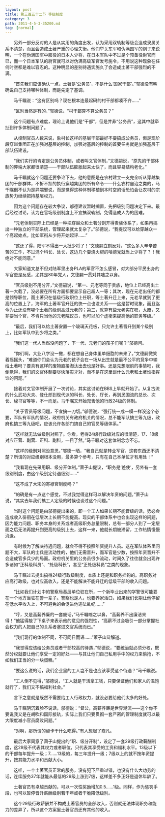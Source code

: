 ```yaml
---
layout: post
title: 第三百五十二节 等级制度
category: 3
path: 2011-4-5-3-35200.md
tag: [normal]
---
```


　　另外一部分反对的人是从实用的角度出发，认为采用双轨制等级会造成隶属关系不清楚，而且会造成土著严重的心理失衡。他们举关东军和伪满国军的例子来说明，一个在伪满国军中服役的日本人少将，在日本军队中不过是个预备役尉官而已，而一个日本军队的尉官就可以对伪满高级军官发号施令，不用说这种现象在任何时空都是难以容忍的。这种明显的差别待遇实施久了会造成土著干部强烈的不满。

　　“首先我们应该确认一点，土著是‘公务员’，不是什么‘国家干部’。”邬德没有明确说自己支持哪种体制，而是先定了基调。

　　马千瞩说：“这有区别吗？现在根本连最起码的村干部都凑不齐……”

　　“区别当然是有的，”邬德说，“村干部算不算公务员？”

　　这个问题有点难度，理论上说他们是“干部”，但是并非“公务员”，这其中就牵扯到许多体制问题了。

　　从控制官员人数来说，象村长这样的基层干部最好不要搞成公务员，但是现阶段穿越集团正在加强对基层的控制，加强对基层的控制的首要任务就是加强基层干部队伍建设。

　　“我们实行的肯定是公务员体制，或者叫文官体制，”文德嗣说，“原先的干部体制的弊端大家都很清楚——干部队伍膨胀起来太快了，而且容易结构老化。”

　　马千瞩就这个问题还要争论下去，他的意图是在农村建立一支完全听从穿越集团的干部群体，不折不扣的执行穿越集团的所有命令——什么农村自治之类的，马千瞩倒不认为是异端邪说，而是觉得这种体制移植到本时空的话恐怕会让农村的宗族势力继续把持基层权力。

　　因为这个问题存在较大争议，邬德建议暂时搁置，先把级别问题决定下来。最后经过讨论，认为在官场级别制度上不宜搞双轨制，免得造成人为的困难。

　　“元老体制实际上已经是一种把穿越众和土著分割开得贵族体系了，如果再搞出一种独立的干部系统，管理起来就太复杂了。”邬德说，“我提议可以给穿越众一个高起始点。比如军衔从少将开始起评……”

　　“这还了得，陆军不得出一大批少将了！”文德嗣立刻反对，“这么多人辛辛苦苦的工作，不过混个科长、处长，这边几个耍烧火棍的哈德党就当上少将了？！我绝对不能同意。”

　　大家知道文总不但对陆军里出身PLA的军官不怎么感冒，对大部分平民出身的军官更是反感，尤其是80年党人，文德嗣一贯对其嗤之以鼻。

　　“官员级别不用分开，”文德嗣说，“第一、元老等同于贵族，地位上已经高出土著一大截了，没必要在所有方面都要显示自己超人一等；其次，现在元老出任的都是领导职位，而土著只在低级行政职位上任职，等土著升迁上来，元老早就到了更高的位置上了，海军的土著军官升迁的快一点也没关系——这是暂时现象，而且迄今为止还没有哪个土著的级别高过元老的；第三，就算有些元老实在嗯，太废，又非要当个官，不肯只当他的元老院议员，也可以加个虚衔来提高他的职务等级。”

　　“最后，我们可以给土著安置一个玻璃天花板，只允许土著晋升到某个级别上，比如军队中到少将之类。”

　　“我们这一代人当然没问题了，下一代，元老们的孩子们呢？”邬德问。

　　“你们啊，大业八字没一撇，都在想自己身体里单细胞的未来了。”文德嗣微笑着摇摇头，“难道你们会认为元老的孩子会在一场从出生就是最不公平的竞争中输给土著吗？要真有这样的废物直接淘汰出去也是好事。还是先想眼前的事情吧，我倒觉得，我们的文官体制要尽快落实才对，而不是在这里谈什么元老和土著谁指挥谁的问题。”

　　接着对文官体制开展了一次讨论，其实这讨论在BBS上早就开始了。从复古流的什么武功大夫、登仕郎到现代派的科长、处长、厅长，再到民国流的总长、次长、秘书官等等，不一而足。马千瞩又开始兜售他的行政24级的体制。

　　“关于官员等级问题，不宜搞一刀切。”邬德说，“强行统一成一模一样没这个必要，军队有军队的情况，政府机关有政府机关的情况，总不能军队搞三等九级，政府也搞三等九级吧，应该允许各部门搞自己的官员等级体系。”

　　“这样就无法做级别对照了。你看，老得24级行政级对应的很清楚，17、18级对应正营、副营、正科、副科，一目了然。”马千瞩对这套体制念念不忘。

　　“这样的级别对照没意思。”邬德一晒，“我自己就是转业军官，这套东西还不清楚？所谓的对应级别根本没用，最多算个参考，只有在自己本单位才有用处！”

　　“我看现在先采用职、级分开体制。”萧子山提议，“职务是‘差使’，另外有一套级别制度，由这个级别定待遇级别……”

　　“这不成了大宋的寄禄官制度吗？”

　　“的确是有一点这个感觉，不过我觉得这样可以解决年资的问题，”萧子山说，“其实去年我们搞工人定级的时候也谈过这个问题。”

　　当时这个问题是由邬德提出来的，即一个工人如果长期不能晋级的话，势必会造成收入徘徊在低层次上长期不能提高。现实的干部体系中也会出现这样的问题，因为能力问题、职务本身的关系或者高级职务总量限制，总有一部分人到了一定层面之后无法再提升到更高的级别上去，这样一来，他就长期被滞留，工作热情慢慢消退。

　　有时候为了解决待遇问题，就会不得不按照年资提升人员。这在军队体系里问题不大，军队的士兵是流动性的，他们无需晋升，而军官是少数，按照年资晋升不会造成官多兵少的局面。政府机关里的公务员很少流动，时间久了往往就会出现许多诸如“正科级科员”、“处级科长”，甚至“正处级科员”之类的现象。

　　马千瞩过去提出搞得24级行政级制度，本质上还是和职务挂钩的。高职务对应高行政级，也对应高收入，还是不能解决不能升迁的低级干部的收入问题。

　　“比如我们计划中的警察局基层单位驻在所，一个新毕业出来的学警很可能要在一个地方当驻在警一辈子。警察也是人，也要养家活口，如果我们长期让他停留在低水平收入上，不可避免的会促进他违法乱纪……”

　　“哼，又是高薪养廉的一套废话，”马千瞩嗤之以鼻，“高薪养不出廉洁来得！”他猛得敲了下桌子来表示他的意见的强烈性，“高薪不过会吸引一部分掌握社会权力的人把自己的关系者塞进文官系统而已。”

　　“我们现行的体制不同，不可同日而语……”萧子山辩解道。

　　“我觉得应该给公务员或者干部较高的待遇，”邬德说，“要统治就必须分权，既然分权就要让他们享受一定的好处——与其让他们自己私用手中的权力来偷抢，不如我们正当的分一块蛋糕。”

　　“要这么说的话，我们企业里的工人岂不是也应该享受这个待遇？”马千瞩说。

　　“工人倒不见得，”邬德说，“工人就是干活拿工钱，只要保证他们和家人的温饱就行了，我们又不搞福利社会。”

　　言下之意就是既然不需要给工人行政权力，就没必要给他们太多的好处。

　　马千瞩阴沉着脸不说话，邬德说：“督公，高薪养廉是世界潮流——这个你不要说我又是在胡吹和国际接轨，实际上我们只要贯彻一套严密的管理制度就可以最大限度减小官员腐败问题。”

　　“对啊，那所谓的契卡干什么吃得。”有人想起了裔凡。

　　最后大家同意了萧子山提出的“职、级分开制”，设定了一套29级行政薪酬制度，这29级不代表其权力或者职位，只代表其享受的工资和福利水平。13级以下的干部每年提升一级；7……13级的，每三年提升一级；7级以上的就不按年资提升，按其能力水平和贡献大小。

　　这样，一个土著官员正常的服务，没有犯下严重过错，也没有什么大功劳的话，连续服务37年就能从最低的29级上涨到7级，这样差不多正好是退休年龄了。

　　土著官员有卓越贡献的，可以一次性奖励增加0.5……1级。同样，作为惩罚手段，也可以暂停晋升薪酬级别若干年或者干脆降低级别。

　　这个29级行政薪酬并不构成土著官员的全部收入，否则就无法体现职务和能力的差异了，所以这个方案里土著官员还有其他的收入。
